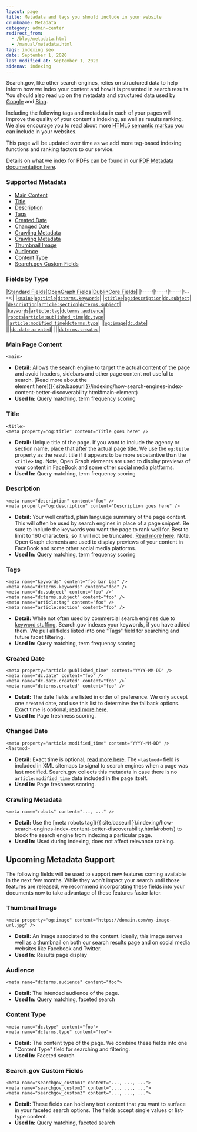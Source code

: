 ```yaml
---
layout: page
title: Metadata and tags you should include in your website
crumbname: Metadata
category: admin-center
redirect_from: 
  - /blog/metadata.html
  - /manual/metadata.html
tags: indexing seo
date: September 1, 2020
last_modified_at: September 1, 2020
sidenav: indexing
---
```


Search.gov, like other search engines, relies on structured data to help inform how we index your content and how it is presented in search results. You should also read up on the metadata and structured data used by [Google](https://support.google.com/webmasters/answer/79812?hl=en) and [Bing](https://www.bing.com/webmaster/help/marking-up-your-site-with-structured-data-3a93e731).

Including the following tags and metadata in each of your pages will improve the quality of your content's indexing, as well as results ranking. We also encourage you to read about more [HTML5 semantic markup](https://www.semrush.com/blog/semantic-html5-guide/) you can include in your websites.

This page will be updated over time as we add more tag-based indexing functions and ranking factors to our service.

Details on what we index for PDFs can be found in our [PDF Metadata documentation here]({{site.baseurl}}/indexing/pdf-metadata.html).

<div
  class="usa-summary-box"
  role="region"
  aria-labelledby="summary-box-key-information"
>
  <div class="usa-summary-box__body">
    <h3 class="usa-summary-box__heading" id="summary-box-key-information">
      Supported Metadata
    </h3>
    <div class="usa-summary-box__text">
      <ul class="usa-list">
        <li>
          <a class="usa-summary-box__link" href="#main-page-content">Main Content</a> 
        </li>
        <li>
          <a class="usa-summary-box__link" href="#title">Title</a> 
        </li>
        <li>
          <a class="usa-summary-box__link" href="#description">Description</a> 
        </li>
        <li>
          <a class="usa-summary-box__link" href="#tags">Tags</a> 
        </li>
        <li>
          <a class="usa-summary-box__link" href="#created-date">Created Date</a> 
        </li>
        <li>
          <a class="usa-summary-box__link" href="#changed-date">Changed Date</a> 
        </li>
        <li>
          <a class="usa-summary-box__link" href="#crawling-metadata">Crawling Metadata</a> 
        </li>
        <li>
          <a class="usa-summary-box__link" href="#crawling-metadata">Crawling Metadata</a> 
        </li>
        <li>
          <a class="usa-summary-box__link" href="#thumbnail-image">Thumbnail Image</a> 
        </li>
        <li>
          <a class="usa-summary-box__link" href="#audience">Audience</a> 
        </li>
        <li>
          <a class="usa-summary-box__link" href="#content-type">Content Type</a> 
        </li>
        <li>
          <a class="usa-summary-box__link" href="#searchgov-custom-fields">Search.gov Custom Fields</a> 
        </li>
      </ul>
    </div>
  </div>
</div>

### Fields by Type

|[Standard Fields](https://developer.mozilla.org/en-US/docs/Web/HTML/Element/meta/name)|[OpenGraph Fields](https://ogp.me/)|[DublinCore Fields](https://www.dublincore.org/)|
|:----:|:----:|:----:|:----:|
|[`<main>`](#main-page-content)|[`og:title`](#title)|[`dcterms.keywords`](#tags)|
|[`<title>`](#title)|[`og:description`](#description)|[`dc.subject`](#tags)|
|[`description`](#description)|[`article:section`](#tags)|[`dcterms.subject`](#tags)|
|[`keywords`](#tags)|[`article:tag`](#tags)|[`dcterms.audience`](#audience)|
|[`robots`](#crawling-metadata)|[`article:published_time`](#created-date)|[`dc.type`](#content-type)|
||[`article:modified_time`](#changed-date)|[`dcterms.type`](#content-type)|
||[`og:image`](#thumbnail-image)|[`dc.date`](#created-date)|
|||[`dc.date.created`](#created-date)|
|||[`dcterms.created`](#created-date)|


### Main Page Content
```
<main>
```
- **Detail:** Allows the search engine to target the actual content of the page and avoid headers, sidebars and other page content not useful to search. [Read more about the <main> element here]({{ site.baseurl }}/indexing/how-search-engines-index-content-better-discoverability.html#main-element)
- **Used In:** Query matching, term frequency scoring

### Title
```
<title>
<meta property="og:title" content="Title goes here" />
```
- **Detail:** Unique title of the page. If you want to include the agency or section name, place that after the actual page title. We use the `og:title` property as the result title if it appears to be more substantive than the `<title>` tag. Note, Open Graph elements are used to display previews of your content in FaceBook and some other social media platforms.
- **Used In:** Query matching, term frequency scoring


### Description
```
<meta name="description" content="foo" />
<meta property="og:description" content="Description goes here" />
```
- **Detail:** Your well crafted, plain language summary of the page content. This will often be used by search engines in place of a page snippet. Be sure to include the keywords you want the page to rank well for. Best to limit to 160 characters, so it will not be truncated. [Read more here](https://moz.com/learn/seo/meta-description). Note, Open Graph elements are used to display previews of your content in FaceBook and some other social media platforms.
- **Used In:** Query matching, term frequency scoring

### Tags

```
<meta name="keywords" content="foo bar baz" />
<meta name="dcterms.keywords" content="foo" />
<meta name="dc.subject" content="foo" />` 
<meta name="dcterms.subject" content="foo" />
<meta name="article:tag" content="foo" />
<meta name="article:section" content="foo" />
```
- **Detail:** While not often used by commercial search engines due to [keyword stuffing](https://support.google.com/webmasters/answer/66358?hl=en), Search.gov indexes your keywords, if you have added them. We pull all fields listed into one "Tags" field for searching and future facet filtering.
- **Used In:** Query matching, term frequency scoring


### Created Date

```
<meta property="article:published_time" content="YYYY-MM-DD" />
<meta name="dc.date" content="foo" />
<meta name="dc.date.created" content="foo" />`  
<meta name="dcterms.created" content="foo" />
```
- **Detail:** The date fields are listed in order of preference. We only accept one `created` date, and use this list to determine the fallback options. Exact time is optional; [read more here](https://en.wikipedia.org/wiki/ISO_8601).
- **Used In:** Page freshness scoring.


### Changed Date
```
<meta property="article:modified_time" content="YYYY-MM-DD" />
<lastmod>
```

- **Detail:** Exact time is optional; [read more here](https://en.wikipedia.org/wiki/ISO_8601). The `<lastmod>` field is included in XML sitemaps to signal to search engines when a page was last modified. Search.gov collects this metadata in case there is no `article:modified_time` data included in the page itself.
- **Used In:** Page freshness scoring.


### Crawling Metadata
```
<meta name="robots" content="..., ..." />
```
- **Detail:** Use the [meta robots tag]({{ site.baseurl }}/indexing/how-search-engines-index-content-better-discoverability.html#robots) to block the search engine from indexing a particular page.
- **Used In:** Used during indexing, does not affect relevance ranking.




## Upcoming Metadata Support
The following fields will be used to support new features coming available in the next few months. While they won't impact your search until those features are released, we recommend incorporating these fields into your documents now to take advantage of these features faster later.

### Thumbnail Image
```
<meta property="og:image" content="https://domain.com/my-image-url.jpg" />
```
- **Detail:** An image associated to the content. Ideally, this image serves well as a thumbnail on both our search results page and on social media websites like Facebook and Twitter.
- **Used In:** Results page display 


### Audience
```
<meta name="dcterms.audience" content="foo">
```
- **Detail:** The intended audience of the page. 
- **Used In:** Query matching, faceted search


### Content Type
```
<meta name="dc.type" content="foo">
<meta name="dcterms.type" content="foo">
```
- **Detail:** The content type of the page. We combine these fields into one "Content Type" field for searching and filtering.
- **Used In:** Faceted search


### Search.gov Custom Fields
```
<meta name="searchgov_custom1" content="..., ..., ...">
<meta name="searchgov_custom2" content="..., ..., ...">
<meta name="searchgov_custom3" content="..., ..., ...">
```
- **Detail:** These fields can hold any text content that you want to surface in your faceted search options. The fields accept single values or list-type content. 
- **Used In:** Query matching, faceted search




